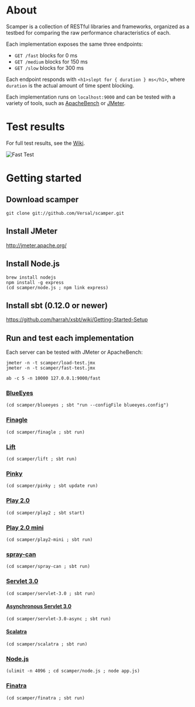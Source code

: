# About

Scamper is a collection of RESTful libraries and frameworks, organized as a testbed for comparing the raw performance characteristics of each.

Each implementation exposes the same three endpoints:

* `GET /fast` blocks for 0 ms
* `GET /medium` blocks for 150 ms
* `GET /slow` blocks for 300 ms

Each endpoint responds with `<h1>slept for { duration } ms</h1>`, where `duration` is the actual amount of time spent blocking.

Each implementation runs on `localhost:9000` and can be tested with a variety of tools, such as [ApacheBench](http://en.wikipedia.org/wiki/ApacheBench) or [JMeter](http://jmeter.apache.org/).

# Test results

For full test results, see the [Wiki](https://github.com/Versal/scamper/wiki/Test-results).

![Fast Test](https://raw.github.com/Versal/scamper/master/readme/fast-test.png)

# Getting started

## Download scamper

```
git clone git://github.com/Versal/scamper.git
```

## Install JMeter

http://jmeter.apache.org/

## Install Node.js

```
brew install nodejs
npm install -g express
(cd scamper/node.js ; npm link express)
```

## Install sbt (0.12.0 or newer)

https://github.com/harrah/xsbt/wiki/Getting-Started-Setup

## Run and test each implementation

Each server can be tested with JMeter or ApacheBench:

```
jmeter -n -t scamper/load-test.jmx
jmeter -n -t scamper/fast-test.jmx
```

```
ab -c 5 -n 10000 127.0.0.1:9000/fast
```

### [BlueEyes](https://github.com/jdegoes/blueeyes)

```
(cd scamper/blueeyes ; sbt "run --configFile blueeyes.config")
```

### [Finagle](https://github.com/twitter/finagle)

```
(cd scamper/finagle ; sbt run)
```

### [Lift](https://github.com/lift/lift)

```
(cd scamper/lift ; sbt run)
```

### [Pinky](https://github.com/pk11/pinky)

```
(cd scamper/pinky ; sbt update run)
```

### [Play 2.0](https://github.com/playframework/Play20)

```
(cd scamper/play2 ; sbt start)
```

### [Play 2.0 mini](https://github.com/typesafehub/play2-mini)

```
(cd scamper/play2-mini ; sbt run)
```

### [spray-can](https://github.com/spray/spray-can)

```
(cd scamper/spray-can ; sbt run)
```

### [Servlet 3.0](http://jcp.org/aboutJava/communityprocess/final/jsr315/index.html)

```
(cd scamper/servlet-3.0 ; sbt run)
```

#### [Asynchronous Servlet 3.0](http://docs.oracle.com/javaee/6/api/index.html?javax/servlet/AsyncContext.html)

```
(cd scamper/servlet-3.0-async ; sbt run)
```

#### [Scalatra](https://github.com/scalatra/scalatra)

```
(cd scamper/scalatra ; sbt run)
```

### [Node.js](http://nodejs.org/)

```
(ulimit -n 4096 ; cd scamper/node.js ; node app.js)
```

### [Finatra](https://github.com/capotej/finatra)

```
(cd scamper/finatra ; sbt run)
```
